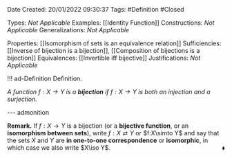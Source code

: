 <br />
<br />

Date Created: 20/01/2022 09:30:37
Tags: #Definition #Closed 

Types: _Not Applicable_
Examples: [[Identity Function]] 
Constructions: _Not Applicable_
Generalizations: _Not Applicable_

Properties: [[Isomorphism of sets is an equivalence relation]]
Sufficiencies: [[Inverse of bijection is a bijection]], [[Composition of bijections is a bijection]]
Equivalences: [[Invertible iff bijective]]
Justifications: _Not Applicable_

!!! ad-Definition Definition.

_A function $f:X\to Y$ is a **bijection** if $f:X\to Y$ is both an injection and a surjection._

--- admonition

**Remark.** If $f:X\to Y$ is a bijection (or a **bijective function**, or an **isomorphism between sets**), write $f:X\rightleftarrows Y$ or $f:X\simto Y$ and say that the sets $X$ and $Y$ are **in one-to-one correspondence** or **isomorphic**, in which case we also write $X\iso Y$.<span style="float:right;">$\blacklozenge$</span>

